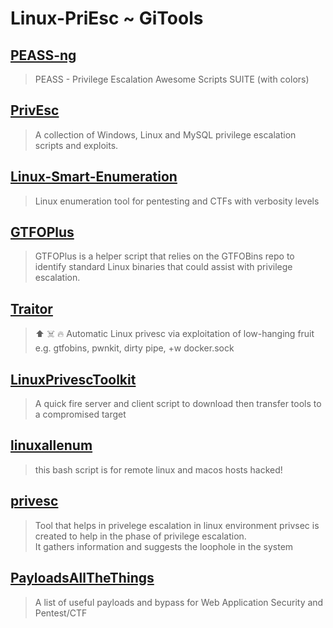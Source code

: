 # Linux-PriEsc ~ GiTools
 
## [PEASS-ng](https://github.com/carlospolop/PEASS-ng)
  > PEASS - Privilege Escalation Awesome Scripts SUITE (with colors)
## [PrivEsc](https://github.com/1N3/PrivEsc)
  > A collection of Windows, Linux and MySQL privilege escalation scripts and exploits.
## [Linux-Smart-Enumeration](https://github.com/diego-treitos/linux-smart-enumeration)
  > Linux enumeration tool for pentesting and CTFs with verbosity levels
## [GTFOPlus](https://github.com/netspooky/gtfoplus)
 > GTFOPlus is a helper script that relies on the GTFOBins repo to identify standard Linux binaries that could assist with privilege escalation.
## [Traitor](https://github.com/liamg/traitor)
  > ⬆️ ☠️ 🔥 Automatic Linux privesc via exploitation of low-hanging fruit e.g. gtfobins, pwnkit, dirty pipe, +w docker.sock
## [LinuxPrivescToolkit](https://github.com/mr-r3b00t/LinuxPrivescToolkit)
  > A quick fire server and client script to download then transfer tools to a compromised target
## [linuxallenum](https://github.com/FabioDefilippo/linuxallenum)
  > this bash script is for remote linux and macos hosts hacked!
## [privesc](https://github.com/arwynsharma/privesc)
  > Tool that helps in privelege escalation in linux environment privsec is created to help in the phase of privilege escalation. <br>
  > It gathers information and suggests the loophole in the system
## [PayloadsAllTheThings](https://github.com/swisskyrepo/PayloadsAllTheThings)
  > A list of useful payloads and bypass for Web Application Security and Pentest/CTF

